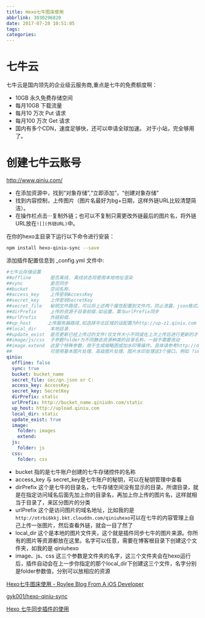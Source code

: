 ```yaml
---
title: Hexo七牛图床使用
abbrlink: 3030296820
date: 2017-07-28 10:51:05
tags:
categories:
---
```


<!-- more -->

# 七牛云

七牛云是国内领先的企业级云服务商,重点是七牛的免费额度啊：

- 10GB 永久免费存储空间
- 每月10GB 下载流量
- 每月10 万次 Put 请求
- 每月100 万次 Get 请求
- 国内有多个CDN，速度足够快，还可以申请全球加速。
对于小站，完全够用了。

# 创建七牛云账号
  http://www.qiniu.com/

- 在添加资源中，找到“对象存储”,“立即添加”，“创建对象存储”
- 找到内容控制，上传图片（图片名最好为bg+日期，这样外链URL比较清楚简洁）。
- 在操作栏点击···复制外链；也可以不复制只需更改外链最后的图片名，将外链URL放在`![](外链URL)`中。


在你的hexo主目录下运行以下命令进行安装：

```bash
npm install hexo-qiniu-sync --save
```

添加插件配置信息到 _config.yml 文件中:

```yml
#七牛云存储设置
##offline       是否离线. 离线状态将使用本地地址渲染
##sync          是否同步
##bucket        空间名称.
##access_key    上传密钥AccessKey
##secret_key    上传密钥SecretKey
##secret_file   秘钥文件路径，可以将上述两个属性配置到文件内，防止泄露，json格式。绝对路径相对路径均可
##dirPrefix     上传的资源子目录前缀.如设置，需与urlPrefix同步 
##urlPrefix     外链前缀.
##up_host      上传服务器路径,如选择华北区域的话配置为http://up-z1.qiniu.com
##local_dir     本地目录.
##update_exist  是否更新已经上传过的文件(仅文件大小不同或在上次上传后进行更新的才会重新上传)
##image/js/css  子参数folder为不同静态资源种类的目录名称，一般不需要改动
##image.extend  这是个特殊参数，用于生成缩略图或加水印等操作。具体请参考http://developer.qiniu.com/docs/v6/api/reference/fop/image/ 
##              可使用基本图片处理、高级图片处理、图片水印处理这3个接口。例如 ?imageView2/2/w/500 即生成宽度最多500px的缩略图
qiniu:
  offline: false
  sync: true
  bucket: bucket_name
  secret_file: sec/qn.json or C:
  access_key: AccessKey
  secret_key: SecretKey
  dirPrefix: static
  urlPrefix: http://bucket_name.qiniudn.com/static
  up_host: http://upload.qiniu.com
  local_dir: static
  update_exist: true
  image: 
    folder: images
    extend: 
  js:
    folder: js
  css:
    folder: css
```

- bucket 指的是七牛账户创建的七牛存储控件的名称
- access_key 与 secret_key是七牛账户的秘钥，可以在秘钥管理中查看
- dirPrefix  这个是七牛的目录名，七牛存储空间没有显示的目录。所谓目录，就是在指定访问域名后面先加上你的目录名，再加上你上传的图片名，这样就相当于目录了，来区分图片的分类
- urlPrefix  这个是访问图片的域名地址，比如我的是` http://otrbi6kkj.bkt.clouddn.com/qiniuhexo`可以在七牛的内容管理上自己上传一张图片，然后查看外链，就会一目了然了
- local_dir 这个是本地的图片文件夹，这个就是插件同步七牛的图片来源。你所有的图片等资源都放在这里。名字可以任意，需要在博客根目录下创建这个文件夹，如我的是 qiniuhexo
- image、js、css 这三个参数是文件夹的名字，这三个文件夹会在hexo运行后，插件自动会在上一步你指定的那个local_dir下创建这三个文件，名字分别是folder参数值，分别可以放相应的资源


[Hexo七牛图床使用 - Roylee Blog From A iOS Developer  ](http://error408.com/2016/08/02/Hexo%E4%B8%83%E7%89%9B%E5%9B%BE%E5%BA%8A%E4%BD%BF%E7%94%A8/)

[gyk001/hexo-qiniu-sync](https://github.com/gyk001/hexo-qiniu-sync)

[Hexo 七牛同步插件的使用](http://www.ixirong.com/2016/10/31/how-to-use-hexo-qiniu-sync-plugin/)